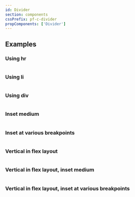 ```yaml
---
id: Divider
section: components
cssPrefix: pf-c-divider
propComponents: ['Divider']
---
```


## Examples

### Using hr

```ts file='./DividerUsingHr.tsx'
```

### Using li

```ts file='./DividerUsingLi.tsx'
```

### Using div

```ts file='./DividerUsingDiv.tsx'
```

### Inset medium

```ts file='./DividerInsetMedium.tsx'
```

### Inset at various breakpoints

```ts file='./DividerInsetVariousBreakpoints.tsx'
```

### Vertical in flex layout

```ts file='./DividerVerticalFlex.tsx'
```

### Vertical in flex layout, inset medium

```ts file='./DividerVerticalFlexInsetMedium.tsx'
```

### Vertical in flex layout, inset at various breakpoints

```ts file='./DividerVerticalFlexInsetVariousBreakpoints.tsx'
```
